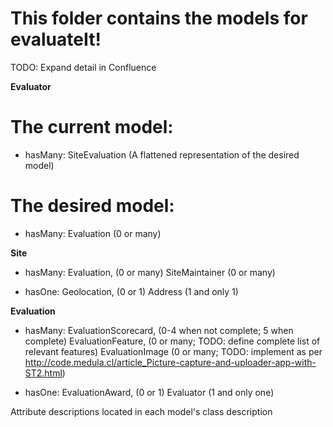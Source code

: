 # This folder contains the models for evaluateIt!

TODO: Expand detail in Confluence

**Evaluator**
 
# The current model:

* hasMany: SiteEvaluation (A flattened representation of the desired model)


# The desired model:

* hasMany: Evaluation (0 or many)

**Site**

* hasMany: Evaluation, (0 or many)
	     SiteMaintainer (0 or many)

* hasOne:  Geolocation, (0 or 1)
		 Address (1 and only 1)

**Evaluation**

* hasMany: EvaluationScorecard, (0-4 when not complete; 5 when complete)
		 EvaluationFeature, (0 or many; TODO: define complete list of relevant features)
		 EvaluationImage (0 or many; TODO: implement as per http://code.medula.cl/article_Picture-capture-and-uploader-app-with-ST2.html)

* hasOne:  EvaluationAward, (0 or 1)
		 Evaluator (1 and only one)

Attribute descriptions located in each model's class description




		



